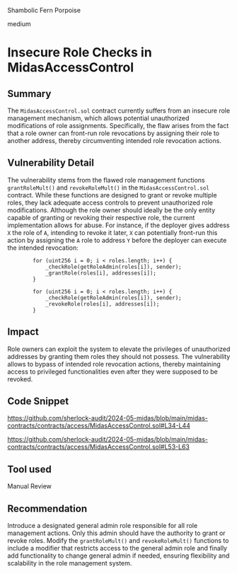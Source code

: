 Shambolic Fern Porpoise

medium

# Insecure Role Checks in MidasAccessControl

## Summary

The `MidasAccessControl.sol` contract currently suffers from an insecure role management mechanism, which allows potential unauthorized modifications of role assignments. Specifically, the flaw arises from the fact that a role owner can front-run role revocations by assigning their role to another address, thereby circumventing intended role revocation actions.

## Vulnerability Detail

The vulnerability stems from the flawed role management functions `grantRoleMult()` and `revokeRoleMult()` in the `MidasAccessControl.sol` contract. While these functions are designed to grant or revoke multiple roles, they lack adequate access controls to prevent unauthorized role modifications. Although the role owner should ideally be the only entity capable of granting or revoking their respective role, the current implementation allows for abuse. For instance, if the deployer gives address `X` the role of `A`, intending to revoke it later, `X` can potentially front-run this action by assigning the `A` role to address `Y` before the deployer can execute the intended revocation:

```solidity
        for (uint256 i = 0; i < roles.length; i++) {
            _checkRole(getRoleAdmin(roles[i]), sender);
            _grantRole(roles[i], addresses[i]);
        }
```

```solidity
        for (uint256 i = 0; i < roles.length; i++) {
            _checkRole(getRoleAdmin(roles[i]), sender);
            _revokeRole(roles[i], addresses[i]);
        }
```

## Impact

Role owners can exploit the system to elevate the privileges of unauthorized addresses by granting them roles they should not possess. The vulnerability allows to bypass of intended role revocation actions, thereby maintaining access to privileged functionalities even after they were supposed to be revoked.

## Code Snippet

https://github.com/sherlock-audit/2024-05-midas/blob/main/midas-contracts/contracts/access/MidasAccessControl.sol#L34-L44

https://github.com/sherlock-audit/2024-05-midas/blob/main/midas-contracts/contracts/access/MidasAccessControl.sol#L53-L63

## Tool used

Manual Review

## Recommendation

Introduce a designated general admin role responsible for all role management actions. Only this admin should have the authority to grant or revoke roles. Modify the `grantRoleMult()` and `revokeRoleMult()` functions to include a modifier that restricts access to the general admin role and finally add functionality to change general admin if needed, ensuring flexibility and scalability in the role management system.
